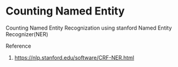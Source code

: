 # Counting Named Entity
Counting Named Entity Recognization using stanford Named Entity Recognizer(NER)



Reference
1. https://nlp.stanford.edu/software/CRF-NER.html
